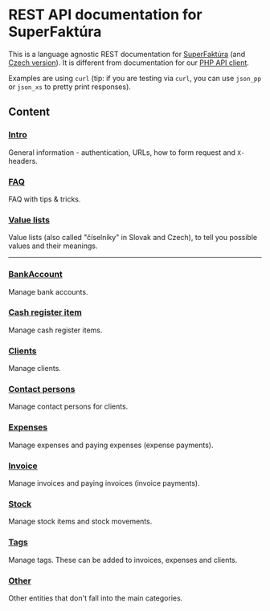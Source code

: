 # REST API documentation for SuperFaktúra

This is a language agnostic REST documentation for [SuperFaktúra](https://www.superfaktura.sk)
(and [Czech version](https://www.superfaktura.cz)).
It is different from documentation for our [PHP API client](https://github.com/superfaktura/apiclient).

Examples are using `curl` (tip: if you are testing via `curl`, you can use `json_pp` or `json_xs` to pretty print responses).


## Content


### [Intro](intro.md)

General information - authentication, URLs, how to form request and `X-`headers.


### [FAQ](faq.md)

FAQ with tips & tricks.


### [Value lists](value_lists.md)

Value lists (also called "číselníky" in Slovak and Czech), to tell you possible values and their meanings.


- - - - - - - - - - - - - - - - - - - - - - - - - - - - - - - - - - - - - - - - - - - - - - - - - - - - - - - - - - - - 


### [BankAccount](bank-account.md)

Manage bank accounts.


### [Cash register item](cash-register-item.md)

Manage cash register items.


### [Clients](clients.md)

Manage clients.


### [Contact persons](contact-persons.md)

Manage contact persons for clients.


### [Expenses](expenses.md)

Manage expenses and paying expenses (expense payments).


### [Invoice](invoice.md)

Manage invoices and paying invoices (invoice payments).


### [Stock](stock.md)

Manage stock items and stock movements.


### [Tags](tags.md)

Manage tags. These can be added to invoices, expenses and clients.


### [Other](other.md)

Other entities that don't fall into the main categories.
